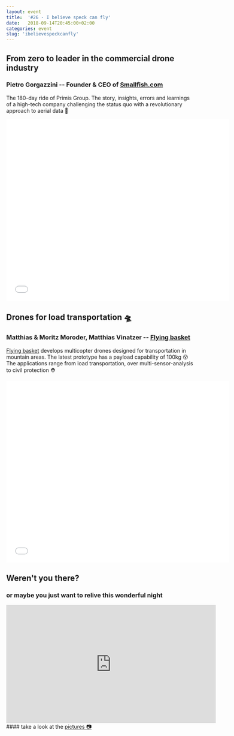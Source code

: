 ```yaml
---
layout: event
title:  '#26 - I believe speck can fly'
date:   2018-09-14T20:45:00+02:00
categories: event
slug: 'ibelievespeckcanfly'
---
```


## From zero to leader in the commercial drone industry
### Pietro Gorgazzini -- Founder & CEO of [Smallfish.com](//smallfish.com/)

The 180-day ride of Primis Group. The story, insights, errors and learnings of a high-tech company challenging the status quo with a revolutionary approach to aerial data 🚀

<iframe src="//www.slideshare.net/slideshow/embed_code/key/8oYkuhq61m8661" width="595" height="485" frameborder="0" marginwidth="0" marginheight="0" scrolling="no" allowfullscreen> </iframe>

## Drones for load transportation 🛸
### Matthias & Moritz Moroder, Matthias Vinatzer -- [Flying basket](//flyingbasket.it/it/)

[Flying basket](//flyingbasket.it/it/) develops multicopter drones designed for transportation in mountain areas. The latest prototype has a payload capability of 100kg 😮 The applications range from load transportation, over multi-sensor-analysis to civil protection ⛑️

<iframe src="//www.slideshare.net/slideshow/embed_code/key/K0WuqVc3ory57u" width="595" height="485" frameborder="0" marginwidth="0" marginheight="0" scrolling="no" allowfullscreen> </iframe>

## Weren't you there?
### or maybe you just want to relive this wonderful night
<section class="fb-links">
<iframe width="560" height="315" src="https://www.youtube.com/embed/3-P4iIbYGJI?start=821" frameborder="0" allow="accelerometer; autoplay; clipboard-write; encrypted-media; gyroscope; picture-in-picture" allowfullscreen></iframe>
#### take a look at the <a id="fb_photo_album" class="btn-facebook" target="_blank" href="//bit.ly/ST26-pics">pictures &#128247;</a>
</section>
